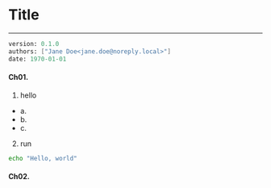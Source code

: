# Title
---
```meta
version: 0.1.0
authors: ["Jane Doe<jane.doe@noreply.local>"]
date: 1970-01-01
```

#### Ch01. 
1. hello
- a.
- b.
- c.

2. run
```bash
echo "Hello, world"
```


#### Ch02. 
